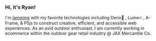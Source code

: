 ### Hi, it's Ryan! 

I'm [jamming](https://jamstack.wtf/) with my favorite technologies including Deno🦕 , Lume:fire: , A-Frame, & P5js to construct creative, efficient, and accessible web experiences. As an avid outdoor enthusiast, I am currently working in ecommerce within the outdoor gear retail industry @ JAX Mercantile Co.

